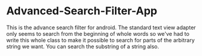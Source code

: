 # Advanced-Search-Filter-App
This is the advance search filter for android.
The standard text view adapter only seems to search from the beginning of whole words 
so we've had to write this whole class to make it possible to search 
for parts of the arbitrary string we want.
You can search the substring of a string also.
